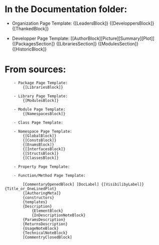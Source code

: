 # In the Documentation folder:

- Organization Page Template:
  {[LeadersBlock]}
	{[DeveloppersBlock]}
	{[ThankedBlock]}

- Developper Page Template:
  [[AuthorBlock][Picture][Summary][Plot]]
	{[PackagesSection]}
	{[LibrariesSection]}
	{[ModulesSection]}
	{[HistoricBlock]}

# From sources:
	
		- Package Page Template:
			{[LibrariesBlock]}
		
		- Library Page Template:
			{[ModulesBlock]}
		
		- Module Page Template:
			{[NamespacesBlock]}
			
		- Class Page Template:
		
		- Namespace Page Template:
			{[GlobalBlock]}
			{[ConstsBlock]}
			{[EnumsBlock]}
			{[InterfacesBlock]}
			{[StructsBlock]}
			{[ClassesBlock]}
		
		- Property Page Template:
	
		- Function/Method Page Template:
	
		 	[CommentaryOpenedBlock] [DocLabel] {[VisibilibyLabel]} {Title_or_OneLinedPlot}
		 	{[AuthoringMeta]}
		 	{constructors}
		 	{templates}
		 	{Description}
		 		{ElementBlock}
		 		{InDescriptionNoteBlock}
		 	{ParamsDescription}
		 	{ReturnsDescription}
		 	{UsageNoteBlock}
		 	{TechnicalNoteBlock}
		 	[CommentryClosedBlock]

